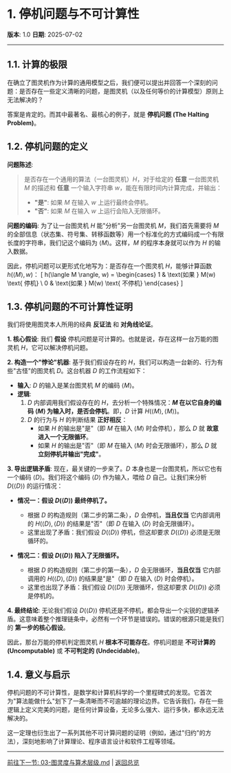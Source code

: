 # 1. 停机问题与不可计算性

**版本**: 1.0
**日期**: 2025-07-02

---

## 1.1. 计算的极限

在确立了图灵机作为计算的通用模型之后，我们便可以提出并回答一个深刻的问题：是否存在一些定义清晰的问题，是图灵机（以及任何等价的计算模型）原则上无法解决的？

答案是肯定的。而其中最著名、最核心的例子，就是 **停机问题 (The Halting Problem)**。

## 1.2. 停机问题的定义

**问题陈述**:
> 是否存在一个通用的算法（一台图灵机）$H$，对于给定的 **任意** 一台图灵机 $M$ 的描述和 **任意** 一个输入字符串 $w$，能在有限时间内计算完成，并输出：
>
> * **"是"**: 如果 $M$ 在输入 $w$ 上运行最终会停机。
> * **"否"**: 如果 $M$ 在输入 $w$ 上运行会陷入无限循环。

**问题的编码**:
为了让一台图灵机 $H$ 能"分析"另一台图灵机 $M$，我们首先需要将 $M$ 的全部信息（状态集、符号集、转移函数等）用一个标准化的方式编码成一个有限长度的字符串，我们记这个编码为 $\langle M \rangle$。这样，$M$ 的程序本身就可以作为 $H$ 的输入数据。

因此，停机问题可以更形式化地写为：是否存在一个图灵机 $H$，能够计算函数 $h(\langle M \rangle, w)$：
\[
h(\langle M \rangle, w) =
\begin{cases}
1 & \text{如果 } M(w) \text{ 停机} \\
0 & \text{如果 } M(w) \text{ 不停机}
\end{cases}
\]

## 1.3. 停机问题的不可计算性证明

我们将使用图灵本人所用的经典 **反证法** 和 **对角线论证**。

**1. 核心假设**:
我们 **假设** 停机问题是可计算的。也就是说，存在这样一台万能的图灵机 $H$，它可以解决停机问题。

**2. 构造一个"悖论"机器**:
基于我们假设存在的 $H$，我们可以构造一台新的、行为有些"古怪"的图灵机 $D$。这台机器 $D$ 的工作流程如下：

* **输入**: $D$ 的输入是某台图灵机 $M$ 的编码 $\langle M \rangle$。
* **逻辑**:
    1. $D$ 内部调用我们假设存在的 $H$，去分析一个特殊情况：**$M$ 在以它自身的编码 $\langle M \rangle$ 为输入时，是否会停机**。即，$D$ 计算 $H(\langle M \rangle, \langle M \rangle)$。
    2. $D$ 的行为与 $H$ 的判断结果 **正好相反**：
        * 如果 $H$ 的输出是"是"（即 $M$ 在输入 $\langle M \rangle$ 时会停机），那么 $D$ 就 **故意进入一个无限循环**。
        * 如果 $H$ 的输出是"否"（即 $M$ 在输入 $\langle M \rangle$ 时会无限循环），那么 $D$ 就 **立刻停机并输出"完成"**。

**3. 导出逻辑矛盾**:
现在，最关键的一步来了。$D$ 本身也是一台图灵机，所以它也有一个编码 $\langle D \rangle$。我们将这个编码 $\langle D \rangle$ 作为输入，喂给 $D$ 自己。让我们来分析 $D(\langle D \rangle)$ 的运行情况：

* **情况一：假设 $D(\langle D \rangle)$ 最终停机了。**
  * 根据 $D$ 的构造规则（第二步的第二条），$D$ 会停机，**当且仅当** 它内部调用的 $H(\langle D \rangle, \langle D \rangle)$ 的结果是"否"（即 $D$ 在输入 $\langle D \rangle$ 时会无限循环）。
  * 这里出现了矛盾：我们假设 $D(\langle D \rangle)$ 停机，但这却要求 $D(\langle D \rangle)$ 必须是无限循环的。

* **情况二：假设 $D(\langle D \rangle)$ 陷入了无限循环。**
  * 根据 $D$ 的构造规则（第二步的第一条），$D$ 会无限循环，**当且仅当** 它内部调用的 $H(\langle D \rangle, \langle D \rangle)$ 的结果是"是"（即 $D$ 在输入 $\langle D \rangle$ 时会停机）。
  * 这里也出现了矛盾：我们假设 $D(\langle D \rangle)$ 无限循环，但这却要求 $D(\langle D \rangle)$ 必须是停机的。

**4. 最终结论**:
无论我们假设 $D(\langle D \rangle)$ 停机还是不停机，都会导出一个尖锐的逻辑矛盾。这意味着整个推理链条中，必然有一个环节是错误的。错误的根源只能是我们的 **第一步的核心假设**。

因此，那台万能的停机判定图灵机 $H$ **根本不可能存在**。停机问题是 **不可计算的 (Uncomputable)** 或 **不可判定的 (Undecidable)**。

## 1.4. 意义与启示

停机问题的不可计算性，是数学和计算机科学的一个里程碑式的发现。它首次为"算法能做什么"划下了一条清晰而不可逾越的理论边界。它告诉我们，存在一些逻辑上定义完美的问题，是任何计算设备，无论多么强大、运行多快，都永远无法解决的。

这一定理也衍生出了一系列其他不可计算问题的证明（例如，通过"归约"的方法），深刻地影响了计算理论、程序语言设计和软件工程等领域。

---
[前往下一节: 03-图灵度与算术层级.md](./03-图灵度与算术层级.md) | [返回总览](./00-递归论总览.md)
